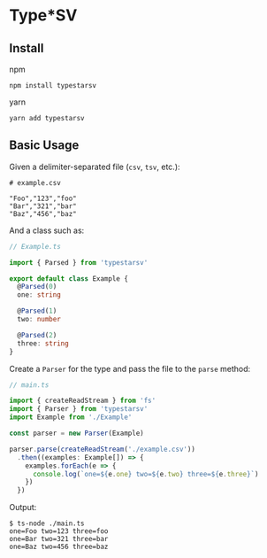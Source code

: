 # Type*SV
## Install
npm
```
npm install typestarsv
```
yarn
```
yarn add typestarsv
```

## Basic Usage
Given a delimiter-separated file (`csv`, `tsv`, etc.):
```
# example.csv

"Foo","123","foo"
"Bar","321","bar"
"Baz","456","baz"
```

And a class such as:
```typescript
// Example.ts

import { Parsed } from 'typestarsv'

export default class Example {
  @Parsed(0)
  one: string

  @Parsed(1)
  two: number

  @Parsed(2)
  three: string
}
```
Create a `Parser` for the type and pass the file to the `parse` method:
```typescript
// main.ts

import { createReadStream } from 'fs'
import { Parser } from 'typestarsv'
import Example from './Example'

const parser = new Parser(Example)

parser.parse(createReadStream('./example.csv'))
  .then((examples: Example[]) => {
    examples.forEach(e => {
      console.log(`one=${e.one} two=${e.two} three=${e.three}`)   
    })
  })
```
Output:
```
$ ts-node ./main.ts
one=Foo two=123 three=foo
one=Bar two=321 three=bar
one=Baz two=456 three=baz
```
